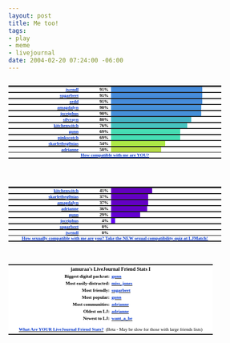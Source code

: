 ```yaml
--- 
layout: post
title: Me too!
tags: 
- play
- meme
- livejournal
date: 2004-02-20 07:24:00 -06:00
---
```

<pre>
<table style="width: auto" border="0" cellspacing="0" cellpadding="0">
<tbody>
<tr>
<td style="padding: 0px" bgcolor="#FFFFFF">
<table style="margin: 0px" border="0">
<tbody>
<tr>
<td style="padding: 0px">
<table style="margin: 0px" border="0" cellspacing="0" cellpadding="0">
<tbody>
<tr>
<td style="padding: 0px; text-align: right; width: 140px"><strong><a href="http://www.livejournal.com/users/jwendl/" target="_new"><span style="font-family: Verdana; color: #0033cc; font-size: xx-small;">jwendl</span></a></strong></td>
<td style="padding: 0px; width: 20px"></td>
<td style="padding: 0px; text-align: right; width: 40px"><span style="font-family: Verdana; color: #000000; font-size: xx-small;"><strong>91%</strong></span></td>
<td style="padding: 0px; width: 5px"></td>
<td style="padding: 0px; width: 182px" bgcolor="#468CDB"></td>
<td style="padding: 0px; width: 38px" bgcolor="white"></td>
</tr>
</tbody>
</table>
</td>
</tr>
<tr>
<td style="padding: 0px">
<table style="margin: 0px" border="0" cellspacing="0" cellpadding="0">
<tbody>
<tr>
<td style="padding: 0px; text-align: right; width: 140px"><strong><a href="http://www.livejournal.com/users/sugarbeet/" target="_new"><span style="font-family: Verdana; color: #0033cc; font-size: xx-small;">sugarbeet</span></a></strong></td>
<td style="padding: 0px; width: 20px"></td>
<td style="padding: 0px; text-align: right; width: 40px"><span style="font-family: Verdana; color: #000000; font-size: xx-small;"><strong>91%</strong></span></td>
<td style="padding: 0px; width: 5px"></td>
<td style="padding: 0px; width: 182px" bgcolor="#468CDB"></td>
<td style="padding: 0px; width: 38px" bgcolor="white"></td>
</tr>
</tbody>
</table>
</td>
</tr>
<tr>
<td style="padding: 0px">
<table style="margin: 0px" border="0" cellspacing="0" cellpadding="0">
<tbody>
<tr>
<td style="padding: 0px; text-align: right; width: 140px"><strong><a href="http://www.livejournal.com/users/zedd/" target="_new"><span style="font-family: Verdana; color: #0033cc; font-size: xx-small;">zedd</span></a></strong></td>
<td style="padding: 0px; width: 20px"></td>
<td style="padding: 0px; text-align: right; width: 40px"><span style="font-family: Verdana; color: #000000; font-size: xx-small;"><strong>91%</strong></span></td>
<td style="padding: 0px; width: 5px"></td>
<td style="padding: 0px; width: 182px" bgcolor="#468CDB"></td>
<td style="padding: 0px; width: 38px" bgcolor="white"></td>
</tr>
</tbody>
</table>
</td>
</tr>
<tr>
<td style="padding: 0px">
<table style="margin: 0px" border="0" cellspacing="0" cellpadding="0">
<tbody>
<tr>
<td style="padding: 0px; text-align: right; width: 140px"><strong><a href="http://www.livejournal.com/users/amagdalyn/" target="_new"><span style="font-family: Verdana; color: #0033cc; font-size: xx-small;">amagdalyn</span></a></strong></td>
<td style="padding: 0px; width: 20px"></td>
<td style="padding: 0px; text-align: right; width: 40px"><span style="font-family: Verdana; color: #000000; font-size: xx-small;"><strong>90%</strong></span></td>
<td style="padding: 0px; width: 5px"></td>
<td style="padding: 0px; width: 180px" bgcolor="#4690DA"></td>
<td style="padding: 0px; width: 40px" bgcolor="white"></td>
</tr>
</tbody>
</table>
</td>
</tr>
<tr>
<td style="padding: 0px">
<table style="margin: 0px" border="0" cellspacing="0" cellpadding="0">
<tbody>
<tr>
<td style="padding: 0px; text-align: right; width: 140px"><strong><a href="http://www.livejournal.com/users/joceiphus/" target="_new"><span style="font-family: Verdana; color: #0033cc; font-size: xx-small;">joceiphus</span></a></strong></td>
<td style="padding: 0px; width: 20px"></td>
<td style="padding: 0px; text-align: right; width: 40px"><span style="font-family: Verdana; color: #000000; font-size: xx-small;"><strong>90%</strong></span></td>
<td style="padding: 0px; width: 5px"></td>
<td style="padding: 0px; width: 180px" bgcolor="#4690DA"></td>
<td style="padding: 0px; width: 40px" bgcolor="white"></td>
</tr>
</tbody>
</table>
</td>
</tr>
<tr>
<td style="padding: 0px">
<table style="margin: 0px" border="0" cellspacing="0" cellpadding="0">
<tbody>
<tr>
<td style="padding: 0px; text-align: right; width: 140px"><strong><a href="http://www.livejournal.com/users/silvrayn/" target="_new"><span style="font-family: Verdana; color: #0033cc; font-size: xx-small;">silvrayn</span></a></strong></td>
<td style="padding: 0px; width: 20px"></td>
<td style="padding: 0px; text-align: right; width: 40px"><span style="font-family: Verdana; color: #000000; font-size: xx-small;"><strong>80%</strong></span></td>
<td style="padding: 0px; width: 5px"></td>
<td style="padding: 0px; width: 160px" bgcolor="#46B5C7"></td>
<td style="padding: 0px; width: 60px" bgcolor="white"></td>
</tr>
</tbody>
</table>
</td>
</tr>
<tr>
<td style="padding: 0px">
<table style="margin: 0px" border="0" cellspacing="0" cellpadding="0">
<tbody>
<tr>
<td style="padding: 0px; text-align: right; width: 140px"><strong><a href="http://www.livejournal.com/users/kitchenwitch/" target="_new"><span style="font-family: Verdana; color: #0033cc; font-size: xx-small;">kitchenwitch</span></a></strong></td>
<td style="padding: 0px; width: 20px"></td>
<td style="padding: 0px; text-align: right; width: 40px"><span style="font-family: Verdana; color: #000000; font-size: xx-small;"><strong>76%</strong></span></td>
<td style="padding: 0px; width: 5px"></td>
<td style="padding: 0px; width: 152px" bgcolor="#46C3C0"></td>
<td style="padding: 0px; width: 68px" bgcolor="white"></td>
</tr>
</tbody>
</table>
</td>
</tr>
<tr>
<td style="padding: 0px">
<table style="margin: 0px" border="0" cellspacing="0" cellpadding="0">
<tbody>
<tr>
<td style="padding: 0px; text-align: right; width: 140px"><strong><a href="http://www.livejournal.com/users/gunn/" target="_new"><span style="font-family: Verdana; color: #0033cc; font-size: xx-small;">gunn</span></a></strong></td>
<td style="padding: 0px; width: 20px"></td>
<td style="padding: 0px; text-align: right; width: 40px"><span style="font-family: Verdana; color: #000000; font-size: xx-small;"><strong>69%</strong></span></td>
<td style="padding: 0px; width: 5px"></td>
<td style="padding: 0px; width: 138px" bgcolor="#46DDB3"></td>
<td style="padding: 0px; width: 82px" bgcolor="white"></td>
</tr>
</tbody>
</table>
</td>
</tr>
<tr>
<td style="padding: 0px">
<table style="margin: 0px" border="0" cellspacing="0" cellpadding="0">
<tbody>
<tr>
<td style="padding: 0px; text-align: right; width: 140px"><strong><a href="http://www.livejournal.com/users/pinkscotch/" target="_new"><span style="font-family: Verdana; color: #0033cc; font-size: xx-small;">pinkscotch</span></a></strong></td>
<td style="padding: 0px; width: 20px"></td>
<td style="padding: 0px; text-align: right; width: 40px"><span style="font-family: Verdana; color: #000000; font-size: xx-small;"><strong>69%</strong></span></td>
<td style="padding: 0px; width: 5px"></td>
<td style="padding: 0px; width: 138px" bgcolor="#46DDB3"></td>
<td style="padding: 0px; width: 82px" bgcolor="white"></td>
</tr>
</tbody>
</table>
</td>
</tr>
<tr>
<td style="padding: 0px">
<table style="margin: 0px" border="0" cellspacing="0" cellpadding="0">
<tbody>
<tr>
<td style="padding: 0px; text-align: right; width: 140px"><strong><a href="http://www.livejournal.com/users/skarletbeg0nias/" target="_new"><span style="font-family: Verdana; color: #0033cc; font-size: xx-small;">skarletbeg0nias</span></a></strong></td>
<td style="padding: 0px; width: 20px"></td>
<td style="padding: 0px; text-align: right; width: 40px"><span style="font-family: Verdana; color: #000000; font-size: xx-small;"><strong>54%</strong></span></td>
<td style="padding: 0px; width: 5px"></td>
<td style="padding: 0px; width: 108px" bgcolor="#ADE846"></td>
<td style="padding: 0px; width: 112px" bgcolor="white"></td>
</tr>
</tbody>
</table>
</td>
</tr>
<tr>
<td style="padding: 0px">
<table style="margin: 0px" border="0" cellspacing="0" cellpadding="0">
<tbody>
<tr>
<td style="padding: 0px; text-align: right; width: 140px"><strong><a href="http://www.livejournal.com/users/adrianne/" target="_new"><span style="font-family: Verdana; color: #0033cc; font-size: xx-small;">adrianne</span></a></strong></td>
<td style="padding: 0px; width: 20px"></td>
<td style="padding: 0px; text-align: right; width: 40px"><span style="font-family: Verdana; color: #000000; font-size: xx-small;"><strong>50%</strong></span></td>
<td style="padding: 0px; width: 5px"></td>
<td style="padding: 0px; width: 100px" bgcolor="#B5DA46"></td>
<td style="padding: 0px; width: 120px" bgcolor="white"></td>
</tr>
</tbody>
</table>
</td>
</tr>
<tr>
<td style="padding: 0px; text-align: center" colspan="6" align="center" bgcolor="#FFFFFF"><strong><a href="http://www.ljmatch.com/index.php?r=ezInRELJSVJdZc3EJ+g3Lu2d75N3mxe2" target="_new"><span style="font-family: Verdana; color: #0033cc; font-size: xx-small;"><span style="text-decoration: underline;">How compatible with me are YOU?</span></span></a></strong></td>
</tr>
</tbody>
</table>
</td>
</tr>
</tbody>
</table>
</pre>
<pre>
<table style="width: auto" border="0" cellspacing="0" cellpadding="0">
<tbody>
<tr>
<td style="padding: 0px" bgcolor="#FFFFFF">
<table style="margin: 0px" border="0">
<tbody>
<tr>
<td style="padding: 0px">
<table style="margin: 0px" border="0" cellspacing="0" cellpadding="0">
<tbody>
<tr>
<td style="padding: 0px; text-align: right; width: 140px"><strong><a href="http://www.livejournal.com/users/kitchenwitch/" target="_new"><span style="font-family: Verdana; color: #0033cc; font-size: xx-small;">kitchenwitch</span></a></strong></td>
<td style="padding: 0px; width: 20px"></td>
<td style="padding: 0px; text-align: right; width: 40px"><span style="font-family: Verdana; color: #000000; font-size: xx-small;"><strong>41%</strong></span></td>
<td style="padding: 0px; width: 5px"></td>
<td style="padding: 0px; width: 82px" bgcolor="#6400BF"></td>
<td style="padding: 0px; width: 138px" bgcolor="white"></td>
</tr>
</tbody>
</table>
</td>
</tr>
<tr>
<td style="padding: 0px">
<table style="margin: 0px" border="0" cellspacing="0" cellpadding="0">
<tbody>
<tr>
<td style="padding: 0px; text-align: right; width: 140px"><strong><a href="http://www.livejournal.com/users/skarletbeg0nias/" target="_new"><span style="font-family: Verdana; color: #0033cc; font-size: xx-small;">skarletbeg0nias</span></a></strong></td>
<td style="padding: 0px; width: 20px"></td>
<td style="padding: 0px; text-align: right; width: 40px"><span style="font-family: Verdana; color: #000000; font-size: xx-small;"><strong>37%</strong></span></td>
<td style="padding: 0px; width: 5px"></td>
<td style="padding: 0px; width: 74px" bgcolor="#6400C5"></td>
<td style="padding: 0px; width: 146px" bgcolor="white"></td>
</tr>
</tbody>
</table>
</td>
</tr>
<tr>
<td style="padding: 0px">
<table style="margin: 0px" border="0" cellspacing="0" cellpadding="0">
<tbody>
<tr>
<td style="padding: 0px; text-align: right; width: 140px"><strong><a href="http://www.livejournal.com/users/amagdalyn/" target="_new"><span style="font-family: Verdana; color: #0033cc; font-size: xx-small;">amagdalyn</span></a></strong></td>
<td style="padding: 0px; width: 20px"></td>
<td style="padding: 0px; text-align: right; width: 40px"><span style="font-family: Verdana; color: #000000; font-size: xx-small;"><strong>37%</strong></span></td>
<td style="padding: 0px; width: 5px"></td>
<td style="padding: 0px; width: 74px" bgcolor="#6400C5"></td>
<td style="padding: 0px; width: 146px" bgcolor="white"></td>
</tr>
</tbody>
</table>
</td>
</tr>
<tr>
<td style="padding: 0px">
<table style="margin: 0px" border="0" cellspacing="0" cellpadding="0">
<tbody>
<tr>
<td style="padding: 0px; text-align: right; width: 140px"><strong><a href="http://www.livejournal.com/users/adrianne/" target="_new"><span style="font-family: Verdana; color: #0033cc; font-size: xx-small;">adrianne</span></a></strong></td>
<td style="padding: 0px; width: 20px"></td>
<td style="padding: 0px; text-align: right; width: 40px"><span style="font-family: Verdana; color: #000000; font-size: xx-small;"><strong>36%</strong></span></td>
<td style="padding: 0px; width: 5px"></td>
<td style="padding: 0px; width: 72px" bgcolor="#6400C7"></td>
<td style="padding: 0px; width: 148px" bgcolor="white"></td>
</tr>
</tbody>
</table>
</td>
</tr>
<tr>
<td style="padding: 0px">
<table style="margin: 0px" border="0" cellspacing="0" cellpadding="0">
<tbody>
<tr>
<td style="padding: 0px; text-align: right; width: 140px"><strong><a href="http://www.livejournal.com/users/gunn/" target="_new"><span style="font-family: Verdana; color: #0033cc; font-size: xx-small;">gunn</span></a></strong></td>
<td style="padding: 0px; width: 20px"></td>
<td style="padding: 0px; text-align: right; width: 40px"><span style="font-family: Verdana; color: #000000; font-size: xx-small;"><strong>29%</strong></span></td>
<td style="padding: 0px; width: 5px"></td>
<td style="padding: 0px; width: 58px" bgcolor="#6400D2"></td>
<td style="padding: 0px; width: 162px" bgcolor="white"></td>
</tr>
</tbody>
</table>
</td>
</tr>
<tr>
<td style="padding: 0px">
<table style="margin: 0px" border="0" cellspacing="0" cellpadding="0">
<tbody>
<tr>
<td style="padding: 0px; text-align: right; width: 140px"><strong><a href="http://www.livejournal.com/users/joceiphus/" target="_new"><span style="font-family: Verdana; color: #0033cc; font-size: xx-small;">joceiphus</span></a></strong></td>
<td style="padding: 0px; width: 20px"></td>
<td style="padding: 0px; text-align: right; width: 40px"><span style="font-family: Verdana; color: #000000; font-size: xx-small;"><strong>4%</strong></span></td>
<td style="padding: 0px; width: 5px"></td>
<td style="padding: 0px; width: 8px" bgcolor="#6400F8"></td>
<td style="padding: 0px; width: 212px" bgcolor="white"></td>
</tr>
</tbody>
</table>
</td>
</tr>
<tr>
<td style="padding: 0px">
<table style="margin: 0px" border="0" cellspacing="0" cellpadding="0">
<tbody>
<tr>
<td style="padding: 0px; text-align: right; width: 140px"><strong><a href="http://www.livejournal.com/users/sugarbeet/" target="_new"><span style="font-family: Verdana; color: #0033cc; font-size: xx-small;">sugarbeet</span></a></strong></td>
<td style="padding: 0px; width: 20px"></td>
<td style="padding: 0px; text-align: right; width: 40px"><span style="font-family: Verdana; color: #000000; font-size: xx-small;"><strong>0%</strong></span></td>
<td style="padding: 0px; width: 5px"></td>
<td style="padding: 0px; width: 0px" bgcolor="#6400FF"></td>
<td style="padding: 0px; width: 220px" bgcolor="white"></td>
</tr>
</tbody>
</table>
</td>
</tr>
<tr>
<td style="padding: 0px">
<table style="margin: 0px" border="0" cellspacing="0" cellpadding="0">
<tbody>
<tr>
<td style="padding: 0px; text-align: right; width: 140px"><strong><a href="http://www.livejournal.com/users/jwendl/" target="_new"><span style="font-family: Verdana; color: #0033cc; font-size: xx-small;">jwendl</span></a></strong></td>
<td style="padding: 0px; width: 20px"></td>
<td style="padding: 0px; text-align: right; width: 40px"><span style="font-family: Verdana; color: #000000; font-size: xx-small;"><strong>0%</strong></span></td>
<td style="padding: 0px; width: 5px"></td>
<td style="padding: 0px; width: 0px" bgcolor="#6400FF"></td>
<td style="padding: 0px; width: 220px" bgcolor="white"></td>
</tr>
</tbody>
</table>
</td>
</tr>
<tr>
<td style="padding: 0px; text-align: center" colspan="6" align="center" bgcolor="#FFFFFF"><strong><a href="http://www.ljmatch.com/index.php?r=ezInRELJSVJdZc3EJ+g3Lu2d75N3mxe2&amp;goto=sextest_list" target="_new"><span style="font-family: Verdana; color: #0033cc; font-size: xx-small;"><span style="text-decoration: underline;">How sexually compatible with me are you?
Take the NEW sexual compatibility quiz at LJMatch!</span></span></a></strong></td>
</tr>
</tbody>
</table>
</td>
</tr>
</tbody>
</table>
</pre>
<table style="width: auto" border="0" cellspacing="0" cellpadding="0">
<tbody>
<tr>
<td style="padding: 0px" bgcolor="#FFFFFF">
<table style="margin: 0px" border="0">
<tbody>
<tr>
<td style="padding: 2px; text-align: center;" colspan="2" align="center"><span style="font-family: Verdana; color: #000000; font-size: x-small;"><strong>jamuraa's LiveJournal Friend Stats I</strong></span></td>
</tr>
<tr>
<td style="padding: 2px; text-align: right; width: 200px" align="right"><span style="font-family: Verdana; color: #000000; font-size: xx-small;"><strong>Biggest digital packrat:</strong></span></td>
<td style="padding: 2px; text-align: left; width: 200px" align="left"><strong><a href="http://www.livejournal.com/users/gunn/" target="_new"><span style="font-family: Verdana; color: #0033cc; font-size: xx-small;">gunn</span></a></strong></td>
</tr>
<tr>
<td style="padding: 2px; text-align: right; width: 200px" align="right"><span style="font-family: Verdana; color: #000000; font-size: xx-small;"><strong>Most easily-distracted:</strong></span></td>
<td style="padding: 2px; text-align: left; width: 200px" align="left"><strong><a href="http://www.livejournal.com/users/miss_jones/" target="_new"><span style="font-family: Verdana; color: #0033cc; font-size: xx-small;">miss_jones</span></a></strong></td>
</tr>
<tr>
<td style="padding: 2px; text-align: right; width: 200px" align="right"><span style="font-family: Verdana; color: #000000; font-size: xx-small;"><strong>Most friendly:</strong></span></td>
<td style="padding: 2px; text-align: left; width: 200px" align="left"><strong><a href="http://www.livejournal.com/users/sugarbeet/" target="_new"><span style="font-family: Verdana; color: #0033cc; font-size: xx-small;">sugarbeet</span></a></strong></td>
</tr>
<tr>
<td style="padding: 2px; text-align: right; width: 200px" align="right"><span style="font-family: Verdana; color: #000000; font-size: xx-small;"><strong>Most popular:</strong></span></td>
<td style="padding: 2px; text-align: left; width: 200px" align="left"><strong><a href="http://www.livejournal.com/users/gunn/" target="_new"><span style="font-family: Verdana; color: #0033cc; font-size: xx-small;">gunn</span></a></strong></td>
</tr>
<tr>
<td style="padding: 2px; text-align: right; width: 200px" align="right"><span style="font-family: Verdana; color: #000000; font-size: xx-small;"><strong>Most communities:</strong></span></td>
<td style="padding: 2px; text-align: left; width: 200px" align="left"><strong><a href="http://www.livejournal.com/users/adrianne/" target="_new"><span style="font-family: Verdana; color: #0033cc; font-size: xx-small;">adrianne</span></a></strong></td>
</tr>
<tr>
<td style="padding: 2px; text-align: right; width: 200px" align="right"><span style="font-family: Verdana; color: #000000; font-size: xx-small;"><strong>Oldest on LJ:</strong></span></td>
<td style="padding: 2px; text-align: left; width: 200px" align="left"><strong><a href="http://www.livejournal.com/users/adrianne/" target="_new"><span style="font-family: Verdana; color: #0033cc; font-size: xx-small;">adrianne</span></a></strong></td>
</tr>
<tr>
<td style="padding: 2px; text-align: right; width: 200px" align="right"><span style="font-family: Verdana; color: #000000; font-size: xx-small;"><strong>Newest to LJ:</strong></span></td>
<td style="padding: 2px; text-align: left; width: 200px" align="left"><strong><a href="http://www.livejournal.com/users/want_a_be/" target="_new"><span style="font-family: Verdana; color: #0033cc; font-size: xx-small;">want_a_be</span></a></strong></td>
</tr>
<tr>
<td style="padding: 2px; text-align: center;" colspan="2" align="center"><strong><a href="http://www.ljmatch.com/index.php?r=ezInRELJSVJdZc3EJ+g3Lu2d75N3mxe2&amp;goto=stats_list" target="_new"><span style="font-family: Verdana; color: #0033cc; font-size: xx-small;">What Are YOUR LiveJournal Friend Stats?</span></a></strong>
<span style="font-family: Verdana; color: #000000; font-size: xx-small;">(Beta - May be slow for those with large friends lists)</span></td>
</tr>
</tbody>
</table>
</td>
</tr>
</tbody>
</table>
